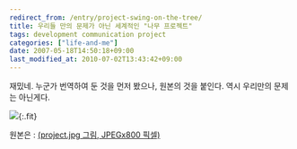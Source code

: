 ```yaml
---
redirect_from: /entry/project-swing-on-the-tree/
title: 우리들 만의 문제가 아닌 세계적인 "나무 프로젝트"
tags: development communication project
categories: ["life-and-me"]
date: 2007-05-18T14:50:18+09:00
last_modified_at: 2010-07-02T13:43:42+09:00
---
```

재밌네. 누군가 번역하여 둔 것을 먼저 봤으나, 원본의 것을 붙인다. 역시
우리만의 문제는 아닌게다.

![](/attachments/2007-05-18-project.jpg){:.fit}

원본은 : [(project.jpg 그림, JPEGx800 픽셀)](http://www.linuxkungfu.org/images/fun/geek/project.jpg)

